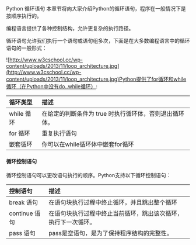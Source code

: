  Python 循环语句
 本章节将向大家介绍Python的循环语句，程序在一般情况下是按顺序执行的。

 编程语言提供了各种控制结构，允许更复杂的执行路径。

 循环语句允许我们执行一个语句或语句组多次，下面是在大多数编程语言中的循环语句的一般形式：

 ![http://www.w3cschool.cc/wp-content/uploads/2013/11/loop_architecture.jpg](http://www.w3cschool.cc/wp-content/uploads/2013/11/loop_architecture.jpg)Python提供了for循环和while循环（在Python中没有do..while循环）:

 

|循环类型|描述|
|:--|:--|
|while 循环|在给定的判断条件为 true 时执行循环体，否则退出循环体。|
|for 循环|重复执行语句|
|嵌套循环|你可以在while循环体中嵌套for循环|





#### 循环控制语句

 循环控制语句可以更改语句执行的顺序。Python支持以下循环控制语句：

 

|控制语句|描述|
|:--|:--|
|break 语句|在语句块执行过程中终止循环，并且跳出整个循环|
|continue 语句|在语句块执行过程中终止当前循环，跳出该次循环，执行下一次循环。|
|pass 语句|pass是空语句，是为了保持程序结构的完整性。|



